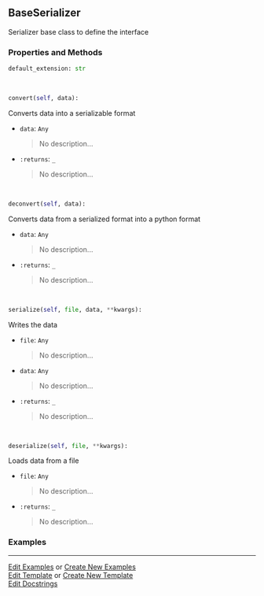 ## <a id="McUtils.Scaffolding.Serializers.BaseSerializer">BaseSerializer</a>
Serializer base class to define the interface

### Properties and Methods
```python
default_extension: str
```
<a id="McUtils.Scaffolding.Serializers.BaseSerializer.convert" class="docs-object-method">&nbsp;</a>
```python
convert(self, data): 
```
Converts data into a serializable format
- `data`: `Any`
    >No description...
- `:returns`: `_`
    >No description...

<a id="McUtils.Scaffolding.Serializers.BaseSerializer.deconvert" class="docs-object-method">&nbsp;</a>
```python
deconvert(self, data): 
```
Converts data from a serialized format into a python format
- `data`: `Any`
    >No description...
- `:returns`: `_`
    >No description...

<a id="McUtils.Scaffolding.Serializers.BaseSerializer.serialize" class="docs-object-method">&nbsp;</a>
```python
serialize(self, file, data, **kwargs): 
```
Writes the data
- `file`: `Any`
    >No description...
- `data`: `Any`
    >No description...
- `:returns`: `_`
    >No description...

<a id="McUtils.Scaffolding.Serializers.BaseSerializer.deserialize" class="docs-object-method">&nbsp;</a>
```python
deserialize(self, file, **kwargs): 
```
Loads data from a file
- `file`: `Any`
    >No description...
- `:returns`: `_`
    >No description...

### Examples




___

[Edit Examples](https://github.com/McCoyGroup/McUtils/edit/edit/ci/examples/ci/docs/McUtils/Scaffolding/Serializers/BaseSerializer.md) or 
[Create New Examples](https://github.com/McCoyGroup/McUtils/new/edit/?filename=ci/examples/ci/docs/McUtils/Scaffolding/Serializers/BaseSerializer.md) <br/>
[Edit Template](https://github.com/McCoyGroup/McUtils/edit/edit/ci/docs/ci/docs/McUtils/Scaffolding/Serializers/BaseSerializer.md) or 
[Create New Template](https://github.com/McCoyGroup/McUtils/new/edit/?filename=ci/docs/templates/ci/docs/McUtils/Scaffolding/Serializers/BaseSerializer.md) <br/>
[Edit Docstrings](https://github.com/McCoyGroup/McUtils/edit/edit/McUtils/Scaffolding/Serializers.py?message=Update%20Docs)